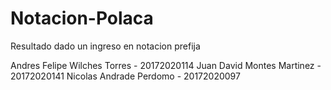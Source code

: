 # Notacion-Polaca
Resultado dado un ingreso en notacion prefija

Andres Felipe Wilches Torres - 20172020114
Juan David Montes Martinez - 20172020141
Nicolas Andrade Perdomo - 20172020097
